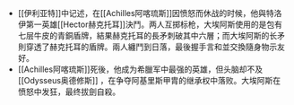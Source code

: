 - [[伊利亚特]]中记述，在[[Achilles阿喀琉斯]]因愤怒而休战的时候，他與特洛伊第一英雄[[Hector赫克托耳]]決鬥。两人互掷标枪，大埃阿斯使用的是包有七层牛皮的青銅盾牌，結果赫克托耳的長矛刺破其中六層；而大埃阿斯的长矛則穿透了赫克托耳的盾牌。兩人纏鬥到日落，最後握手言和並交換隨身物示友好。
- [[Achilles阿喀琉斯]]死後，他成为希臘军中最强的英雄，但头脑却不及 [[Odysseus奥德修斯]] ，在争夺阿基里斯甲胄的继承权中落败。大埃阿斯在愤怒中发狂，最终拔劍自殺。